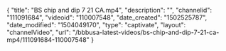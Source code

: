 {
    "title": "BS chip and dip 7 21 CA.mp4",
    "description": "",
    "channelid": "111091684",
    "videoid": "110007548",
    "date_created": "1502525787",
    "date_modified": "1504049170",
    "type": "captivate",
    "layout": "channelVideo",
    "url": "\/bbbusa-latest-videos\/bs-chip-and-dip-7-21-ca-mp4\/111091684-110007548"
}